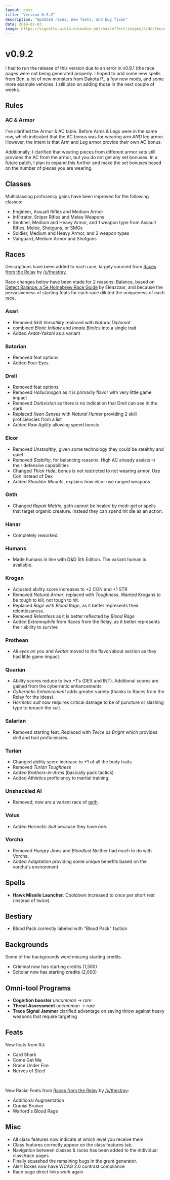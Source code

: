 ```yaml
---
layout: post
title: "Version 0.9.2"
description: "Updated races, new feats, and bug fixes"
date: 2019-02-03
image: https://vignette.wikia.nocookie.net/masseffect/images/4/4d/Council_Hologram-Ambassador_Meeting_2.png/revision/latest?cb=20091227112411
---
```


# v0.9.2

I had to run the release of this version due to an error in v0.9.1 (the race pages were not being generated properly.
I hoped to add some new spells from Ben, a lot of new monsters from Dakota P., a few new mods, and some more example vehicles.
I still plan on adding those in the next couple of weeks.

## Rules

### AC & Armor
I've clarified the Armor & AC table. Before Arms & Legs were in the same row, which indicated that the AC bonus was for wearing arm _AND_ leg armor.
However, the intent is that Arm and Leg armor provide their own AC bonus.

Additionally, I clarified that wearing pieces from different armor sets still provides the AC from the armor, but you do not get any set bonuses.
In a future patch, I plan to expand this further and make the set bonuses based on the number of pieces you are wearing.

## Classes
Multiclassing proficiency gains have been improved for the following classes:
- Engineer, Assualt Rifles and Medium Armor
- Infiltrator, Sniper Rifles and Melee Weapons
- Sentinel, Medium and Heavy Armor, and 1 weapon type from Assault Rifles, Melee, Shotguns, or SMGs
- Soldier, Medium and Heavy Armor, and 2 weapon types
- Vanguard, Medium Armor and Shotguns

## Races

Descriptions have been added to each race, largely sourced from [Races from the Relay](https://www.gmbinder.com/share/-L7HA1pIhxcx3bVb8vqf) by [/u/thestray](https://www.reddit.com/user/thestray).

Race changes below have been made for 2 reasons: Balance, based on [Detect Balance: a 5e Homebrew Race Guide](https://docs.google.com/spreadsheets/d/1vq1kz6PRAbw5LHy6amH-bNb4OuB8DBXL1RsZROt03Sc/edit#gid=0) by Eleazzaar,
and because the pervasiveness of starting feats for each race diluted the uniqueness of each race.

### Asari
- Removed _Skill Versatility_ replaced with _Natural Diplomat_
- combined _Biotic Initiate_ and _Innate Biotics_ into a single trait
- Added _Ardat-Yakshi_ as a variant

### Batarian
- Removed feat options
- Added Four Eyes

### Drell
- Removed feat options
- Removed _Hallucinogen_ as it is primarily flavor with very little game impact
- Removed _Darkvision_ as there is no indication that Drell can see in the dark
- Replaced _Keen Senses_ with _Natural Hunter_ providing 2 skill proficiencies from a list
- Added _Raw Agility_ allowing speed boosts

### Elcor
- Removed _Unstealthy_, given some technology they could be stealthy and quiet
- Removed _Stability_, for balancing reasons. High AC already assists in their defensive capabilities
- Changed _Thick Hide_, bonus is not restricted to not wearing armor. Use Con instead of Dex
- Added _Shoulder Mounts_, explains how elcor use ranged weapons.

### Geth
- Changed _Repair Matrix_, geth cannot be healed by medi-gel or spells that target organic creature. Instead they can spend
  hit die as an action.

### Hanar
- Completely reworked.

### Humans
- Made humans in line with D&D 5th Edition. The variant human is available.

### Krogan
- Adjusted ability score increases to +2 CON and +1 STR
- Removed _Natural Armor_, replaced with _Toughness_. Wanted Krogans to be tough to kill, not tough to hit.
- Replaced _Rage_ with _Blood Rage_, as it better represents their relentlessness.
- Removed _Relentless_ as it is better reflected by _Blood Rage_
- Added _Extremophile_ from Races from the Relay, as it better represents their ability to survive

### Prothean
- _All eyes on you_ and _Avatar_ moved to the flavor/about section as they had little game impact.

### Quarian
- Ability scores reduce to two +1's (DEX and INT). Additional scores are gained from the cybernetic enhancements
- _Cybernetic Enhancement_ adds greater variety (thanks to Races from the Relay for the ideas).
- _Hermetic suit_ now requires critical damage to be of puncture or slashing type to breach the suit.

### Salarian
- Removed starting feat. Replaced with _Twice as Bright_ which provides skill and tool proficiencies.

### Turian
- Changed ability score increase to +1 of all the body traits
- Removed _Turian Toughness_
- Added _Brothers-in-Arms_ (basically pack tactics)
- Added Athletics proficiency to martial training.

### Unshackled AI
- Removed, now are a variant race of [geth](/species/geth).

### Volus
- Added _Hermetic Suit_ because they have one.

### Vorcha
- Removed _Hungry Jaws_ and _Bloodlust_ Neither had much to do with Vorcha.
- Added _Adaptation_ providing some unique benefits based on the vorcha's environment

## Spells
- __Hawk Missile Launcher__. Cooldown increased to once per short rest (instead of twice).

## Bestiary

- Blood Pack correctly labeled with "Blood Pack" faction

## Backgrounds
Some of the backgrounds were missing starting credits.
- Criminal now has starting credits (1,500)
- Scholar now has starting credits (2,000)

## Omni-tool Programs
- __Cognition booster__ _uncommon_ -> _rare_
- __Threat Assessment__ _uncommon_ -> _rare_
- __Trace Signal Jammer__ clarified advantage on saving throw against heavy weapons that require targeting

## Feats
New feats from RJ:
- Card Shark
- Come Get Me
- Grace Under Fire
- Nerves of Steel

<br>

New Racial Feats from [Races from the Relay](https://www.gmbinder.com/share/-L7HA1pIhxcx3bVb8vqf) by [/u/thestray](https://www.reddit.com/user/thestray):
- Additional Augmentation
- Cranial Bruiser
- Warlord's Blood Rage


## Misc
- All class features now indicate at which level you receive them.
- Class features correctly appear on the class features tab.
- Navigation between classes & races has been added to the individual class/race pages
- Finally squashed the remaining bugs in the grunt generator.
- Alert Boxes now have WCAG 2.0 contrast compliance
- Race page direct links work again
